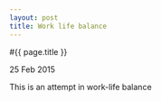 ```yaml
---
layout: post
title: Work life balance 
---
```


#{{ page.title }}

25 Feb 2015

This is an attempt in work-life balance 

<br />
